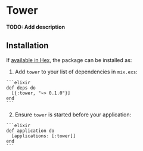 # Tower

**TODO: Add description**

## Installation

If [available in Hex](https://hex.pm/docs/publish), the package can be installed as:

  1. Add `tower` to your list of dependencies in `mix.exs`:

    ```elixir
    def deps do
      [{:tower, "~> 0.1.0"}]
    end
    ```

  2. Ensure `tower` is started before your application:

    ```elixir
    def application do
      [applications: [:tower]]
    end
    ```


